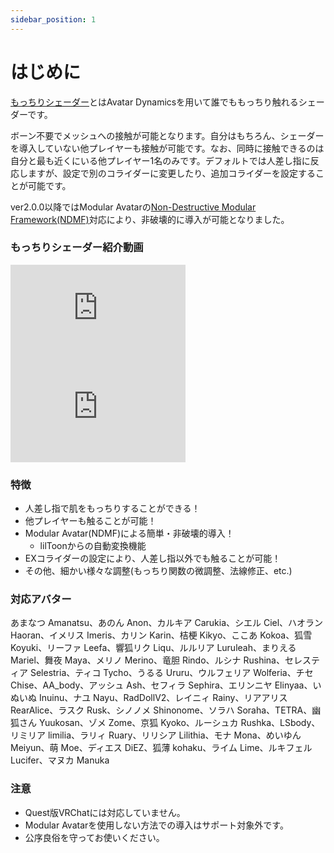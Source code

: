 ```yaml
---
sidebar_position: 1
---
```


# はじめに

[もっちりシェーダー](https://wataame89.booth.pm/items/4108136)とはAvatar Dynamicsを用いて誰でももっちり触れるシェーダーです。  

ボーン不要でメッシュへの接触が可能となります。自分はもちろん、シェーダーを導入していない他プレイヤーも接触が可能です。なお、同時に接触できるのは自分と最も近くにいる他プレイヤー1名のみです。デフォルトでは人差し指に反応しますが、設定で別のコライダーに変更したり、追加コライダーを設定することが可能です。  

ver2.0.0以降ではModular Avatarの[Non-Destructive Modular Framework(NDMF)](https://github.com/bdunderscore/ndmf)対応により、非破壊的に導入が可能となりました。  

### もっちりシェーダー紹介動画

<iframe width="280" height="158" src="https://www.youtube.com/embed/Ap4nJ2jpc-4?si=wV-aFx9PXtklPRL1" title="YouTube video player" frameBorder="0" allow="accelerometer; autoplay; clipboard-write; encrypted-media; gyroscope; picture-in-picture; web-share" allowFullScreen></iframe>

<iframe width="280" height="158" src="https://www.youtube.com/embed/lztYBox8Mh4?si=_NEy65tDefl72kuN" title="YouTube video player" frameBorder="0" allow="accelerometer; autoplay; clipboard-write; encrypted-media; gyroscope; picture-in-picture; web-share" allowFullScreen></iframe>

### 特徴
- 人差し指で肌をもっちりすることができる！
- 他プレイヤーも触ることが可能！
- Modular Avatar(NDMF)による簡単・非破壊的導入！  
  - lilToonからの自動変換機能
- EXコライダーの設定により、人差し指以外でも触ることが可能！
- その他、細かい様々な調整(もっちり関数の微調整、法線修正、etc.)  

### 対応アバター
あまなつ Amanatsu、あのん Anon、カルキア Carukia、シエル Ciel、ハオラン Haoran、イメリス Imeris、カリン Karin、桔梗 Kikyo、ここあ Kokoa、狐雪 Koyuki、リーファ Leefa、響狐リク Liqu、ルルリア Luruleah、まりえる Mariel、舞夜 Maya、メリノ Merino、竜胆 Rindo、ルシナ Rushina、セレスティア Selestria、ティコ Tycho、うるる Ururu、ウルフェリア Wolferia、チセ Chise、AA_body、アッシュ Ash、セフィラ Sephira、エリンニヤ Elinyaa、いぬいぬ Inuinu、ナユ Nayu、RadDollV2、レイニィ Rainy、リアアリス RearAlice、ラスク Rusk、シノノメ Shinonome、ソラハ Soraha、TETRA、幽狐さん Yuukosan、ゾメ Zome、京狐 Kyoko、ルーシュカ Rushka、LSbody、リミリア limilia、ラリィ Ruary、リリシア Lilithia、モナ Mona、めいゆん Meiyun、萌 Moe、ディエス DiEZ、狐薄 kohaku、ライム Lime、ルキフェル Lucifer、マヌカ Manuka

### 注意
- Quest版VRChatには対応していません。  
- Modular Avatarを使用しない方法での導入はサポート対象外です。 
- 公序良俗を守ってお使いください。  
